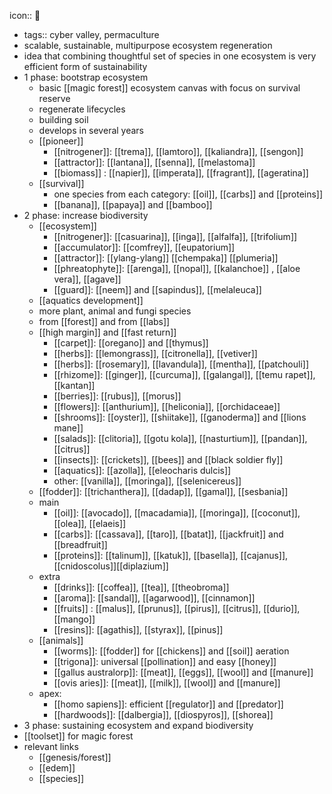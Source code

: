 icon:: 🪷

- tags:: cyber valley, permaculture
- scalable, sustainable, multipurpose ecosystem regeneration
- idea that combining thoughtful set of species in one ecosystem is very efficient form of sustainability
- 1 phase: bootstrap ecosystem
	- basic [[magic forest]] ecosystem canvas with focus on survival reserve
	- regenerate lifecycles
	- building soil
	- develops in several years
	- [[pioneer]]
		- [[nitrogener]]: [[trema]], [[lamtoro]], [[kaliandra]], [[sengon]]
		- [[attractor]]: [[lantana]], [[senna]], [[melastoma]]
		- [[biomass]] : [[napier]], [[imperata]], [[fragrant]], [[ageratina]]
	- [[survival]]
		- one species from each category: [[oil]], [[carbs]] and [[proteins]]
		- [[banana]], [[papaya]] and [[bamboo]]
- 2 phase: increase biodiversity
	- [[ecosystem]]
		- [[nitrogener]]: [[casuarina]], [[inga]], [[alfalfa]], [[trifolium]]
		- [[accumulator]]: [[comfrey]], [[eupatorium]]
		- [[attractor]]: [[ylang-ylang]] [[chempaka]] [[plumeria]]
		- [[phreatophyte]]: [[arenga]], [[nopal]], [[kalanchoe]] , [[aloe vera]], [[agave]]
		- [[guard]]: [[neem]] and [[sapindus]], [[melaleuca]]
	- [[aquatics development]]
	- more plant, animal and fungi species
	- from [[forest]] and from [[labs]]
	- [[high margin]] and [[fast return]]
		- [[carpet]]: [[oregano]] and [[thymus]]
		- [[herbs]]: [[lemongrass]], [[citronella]], [[vetiver]]
		- [[herbs]]: [[rosemary]], [[lavandula]], [[mentha]], [[patchouli]]
		- [[rhizome]]: [[ginger]], [[curcuma]], [[galangal]], [[temu rapet]], [[kantan]]
		- [[berries]]: [[rubus]], [[morus]]
		- [[flowers]]: [[anthurium]], [[heliconia]], [[orchidaceae]]
		- [[shrooms]]: [[oyster]], [[shiitake]], [[ganoderma]] and [[lions mane]]
		- [[salads]]: [[clitoria]], [[gotu kola]], [[nasturtium]], [[pandan]], [[citrus]]
		- [[insects]]: [[crickets]], [[bees]] and [[black soldier fly]]
		- [[aquatics]]: [[azolla]], [[eleocharis dulcis]]
		- other: [[vanilla]], [[moringa]], [[selenicereus]]
	- [[fodder]]: [[trichanthera]], [[dadap]], [[gamal]], [[sesbania]]
	- main
		- [[oil]]: [[avocado]], [[macadamia]], [[moringa]], [[coconut]], [[olea]], [[elaeis]]
		- [[carbs]]: [[cassava]], [[taro]], [[batat]], [[jackfruit]] and [[breadfruit]]
		- [[proteins]]: [[talinum]], [[katuk]], [[basella]], [[cajanus]], [[cnidoscolus]][[diplazium]]
	- extra
		- [[drinks]]: [[coffea]], [[tea]], [[theobroma]]
		- [[aroma]]: [[sandal]], [[agarwood]], [[cinnamon]]
		- [[fruits]] : [[malus]], [[prunus]], [[pirus]], [[citrus]], [[durio]], [[mango]]
		- [[resins]]: [[agathis]], [[styrax]], [[pinus]]
	- [[animals]]
		- [[worms]]: [[fodder]] for [[chickens]] and [[soil]] aeration
		- [[trigona]]: universal [[pollination]] and easy [[honey]]
		- [[gallus australorp]]: [[meat]], [[eggs]], [[wool]] and [[manure]]
		- [[ovis aries]]: [[meat]], [[milk]], [[wool]] and [[manure]]
	- apex:
		- [[homo sapiens]]: efficient [[regulator]] and [[predator]]
		- [[hardwoods]]: [[dalbergia]], [[diospyros]], [[shorea]]
- 3 phase: sustaining ecosystem and expand biodiversity
- [[toolset]] for magic forest
- relevant links
	- [[genesis/forest]]
	- [[edem]]
	- [[species]]